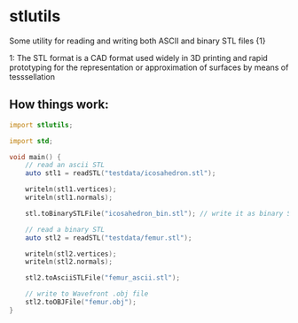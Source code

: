 # stlutils
Some utility for reading and writing both ASCII and binary STL files {1}

1: The STL format is a CAD format used widely in 3D printing and rapid prototyping for the representation or approximation of surfaces by means of tesssellation

## How things work:
```d
import stlutils;

import std;

void main() {
    // read an ascii STL
    auto stl1 = readSTL("testdata/icosahedron.stl");

    writeln(stl1.vertices);
    writeln(stl1.normals);

    stl.toBinarySTLFile("icosahedron_bin.stl"); // write it as binary STL

    // read a binary STL
    auto stl2 = readSTL("testdata/femur.stl");

    writeln(stl2.vertices);
    writeln(stl2.normals);

    stl2.toAsciiSTLFile("femur_ascii.stl");

    // write to Wavefront .obj file
    stl2.toOBJFile("femur.obj");
}

```